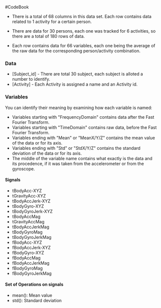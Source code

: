 #CodeBook
- There is a total of 68 columns in this data set. Each row contains data related to 1 activity for a certain person.

- There are data for 30 persons, each one was tracked for 6 activities, so there are a total of 180 rows of data.

- Each row contains data for 66 variables, each one being the average of the raw data for the corresponding person/activity combination.

 


### Data
* [Subject_id] - There are total 30 subject, each subject is alloted a number to identify.
* [Activity] - Each Activity is assigned a name and an Activity id.

### Variables

You can identify their meaning by examining how each variable is named:

- Variables starting with "FrequencyDomain" contains data after the Fast Fourier Transform.
- Variables starting with "TimeDomain" contains raw data, before the Fast Fourier Transform.
- Variables ending with "Mean" or "MeanX/Y/Z" contains the mean value of the data or for its axis.
- Variables ending with "Std" or "StdX/Y/Z" contains the standard deviation of the data or for its axis.
- The middle of the variable name contains what exactly is the data and its procedence, if it was taken from the accelerometer or from the gyroscope.

#### Signals
- tBodyAcc-XYZ
- tGravityAcc-XYZ
- tBodyAccJerk-XYZ
- tBodyGyro-XYZ
- tBodyGyroJerk-XYZ
- tBodyAccMag
- tGravityAccMag
- tBodyAccJerkMag
- tBodyGyroMag
- tBodyGyroJerkMag
- fBodyAcc-XYZ
- fBodyAccJerk-XYZ
- fBodyGyro-XYZ
- fBodyAccMag
- fBodyAccJerkMag
- fBodyGyroMag
- fBodyGyroJerkMag

#### Set of Operations on signals
- mean(): Mean value
- std(): Standard deviation
